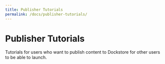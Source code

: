 ```yaml
---
title: Publisher Tutorials
permalink: /docs/publisher-tutorials/
---
```


# Publisher Tutorials

Tutorials for users who want to publish content to Dockstore for other users to be able to launch.
